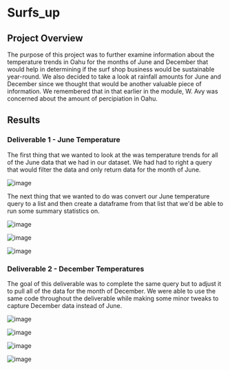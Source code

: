 # Surfs_up

## Project Overview
The purpose of this project was to further examine information about the temperature trends in Oahu for the months of June and December that would help in determining if the surf shop business would be sustainable year-round. We also decided to take a look at rainfall amounts for June and December since we thought that would be another valuable piece of information. We remembered that in that earlier in the module, W. Avy was concerned about the amount of percipiation in Oahu. 

## Results

### Deliverable 1 - June Temperature
The first thing that we wanted to look at the was temperature trends for all of the June data that we had in our dataset. We had had to right a query that would filter the data and only return data for the month of June.

![image](https://user-images.githubusercontent.com/110848660/201247919-c354bca8-f01f-48e3-83b2-b0e8fcc91f1f.png)

The next thing that we wanted to do was convert our June temperature query to a list and then create a dataframe from that list that we'd be able to run some summary statistics on. 

![image](https://user-images.githubusercontent.com/110848660/201248679-a0ecf4a7-1f7f-466b-ac6b-bdf737be96c8.png)

![image](https://user-images.githubusercontent.com/110848660/201248732-3385e622-6ef1-4931-ba5c-bae60c99828d.png)

![image](https://user-images.githubusercontent.com/110848660/201248842-30622dcb-f32b-4203-8d94-02f1ac65ee95.png)

### Deliverable 2 - December Temperatures
The goal of this deliverable was to complete the same query but to adjust it to pull all of the data for the month of December. We were able to use the same code throughout the deliverable while making some minor tweaks to capture December data instead of June.

![image](https://user-images.githubusercontent.com/110848660/201249176-2841088e-826a-450e-bf31-5d434af03d45.png)

![image](https://user-images.githubusercontent.com/110848660/201249209-2efbec4c-dc42-40ed-8f88-eb3ecdcb4e55.png)

![image](https://user-images.githubusercontent.com/110848660/201249282-5ad8f258-6d00-4093-8262-c19c426ef981.png)

![image](https://user-images.githubusercontent.com/110848660/201249323-d2f4bd7c-d4aa-400c-b425-75f43ffe834d.png)





